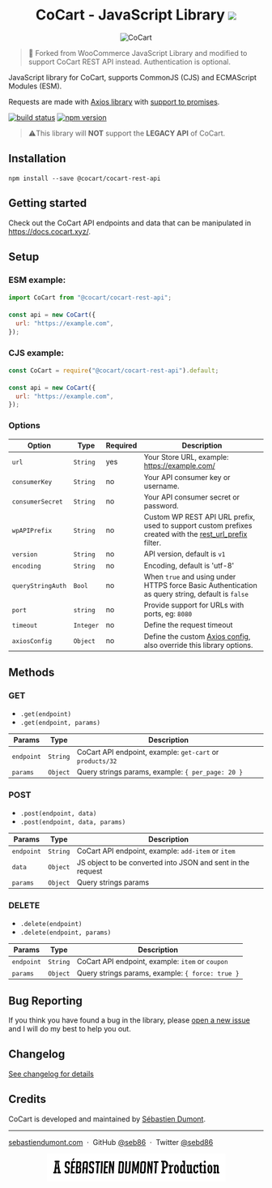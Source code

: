 <h1 align="center">CoCart - JavaScript Library <a href="https://github.com/co-cart/cocart-js-lib/releases/latest/"><img src="https://img.shields.io/static/v1?goVersion=&message=v1.0.0&label=&color=9a6fc4&style=flat-square"></a></h1>

<p align="center"><img src="https://raw.githubusercontent.com/co-cart/co-cart/master/.github/Logo-1024x534.png.webp" alt="CoCart" /></p>

> 🍴 Forked from WooCommerce JavaScript Library and modified to support CoCart REST API instead. Authentication is optional.

JavaScript library for CoCart, supports CommonJS (CJS) and ECMAScript Modules (ESM).

Requests are made with [Axios library](https://github.com/axios/axios) with [support to promises](https://github.com/axios/axios#promises).

[![build status](https://travis-ci.org/co-cart/cocart-js-lib.svg?branch=master)](https://travis-ci.org/github/co-cart/cocart-js-lib)
[![npm version](https://img.shields.io/npm/v/@cocart/cocart-rest-api.svg)](https://www.npmjs.com/package/@cocart/cocart-rest-api)

> ⚠️This library will **NOT** support the **LEGACY API** of CoCart.

## Installation

```
npm install --save @cocart/cocart-rest-api
```

## Getting started

Check out the CoCart API endpoints and data that can be manipulated in <https://docs.cocart.xyz/>.

## Setup

### ESM example:

```js
import CoCart from "@cocart/cocart-rest-api";

const api = new CoCart({
  url: "https://example.com",
});
```

### CJS example:

```js
const CoCart = require("@cocart/cocart-rest-api").default;

const api = new CoCart({
  url: "https://example.com",
});
```

### Options

| Option            | Type      | Required | Description                                                                                                                                                                         |
|-------------------|-----------|----------|-------------------------------------------------------------------------------------------------------------------------------------------------------------------------------------|
| `url`             | `String`  | yes      | Your Store URL, example: https://example.com/                                                                                                                                       |
| `consumerKey`     | `String`  | no       | Your API consumer key or username.                                                                                                                                                  |
| `consumerSecret`  | `String`  | no       | Your API consumer secret or password.                                                                                                                                               |
| `wpAPIPrefix`     | `String`  | no       | Custom WP REST API URL prefix, used to support custom prefixes created with the [rest_url_prefix](https://developer.wordpress.org/reference/functions/rest_get_url_prefix/) filter. |
| `version`         | `String`  | no       | API version, default is `v1`                                                                                                                                                        |
| `encoding`        | `String`  | no       | Encoding, default is 'utf-8'                                                                                                                                                        |
| `queryStringAuth` | `Bool`    | no       | When `true` and using under HTTPS force Basic Authentication as query string, default is `false`                                                                                    |
| `port`            | `string`  | no       | Provide support for URLs with ports, eg: `8080`                                                                                                                                     |
| `timeout`         | `Integer` | no       | Define the request timeout                                                                                                                                                          |
| `axiosConfig`     | `Object`  | no       | Define the custom [Axios config](https://github.com/axios/axios#request-config), also override this library options.                                                                |

## Methods

### GET

- `.get(endpoint)`
- `.get(endpoint, params)`

| Params     | Type     | Description                                               |
|------------|----------|-----------------------------------------------------------|
| `endpoint` | `String` | CoCart API endpoint, example: `get-cart` or `products/32` |
| `params`   | `Object` | Query strings params, example: `{ per_page: 20 }`         |

### POST

- `.post(endpoint, data)`
- `.post(endpoint, data, params)`

| Params     | Type     | Description                                                 |
|------------|----------|-------------------------------------------------------------|
| `endpoint` | `String` | CoCart API endpoint, example: `add-item` or `item`          |
| `data`     | `Object` | JS object to be converted into JSON and sent in the request |
| `params`   | `Object` | Query strings params                                        |

### DELETE

- `.delete(endpoint)`
- `.delete(endpoint, params)`

| Params     | Type     | Description                                      |
|------------|----------|--------------------------------------------------|
| `endpoint` | `String` | CoCart API endpoint, example: `item` or `coupon` |
| `params`   | `Object` | Query strings params, example: `{ force: true }` |

## Bug Reporting

If you think you have found a bug in the library, please [open a new issue](https://github.com/co-cart/cocart-js-lib/issues/new/choose) and I will do my best to help you out.

## Changelog

[See changelog for details](https://github.com/co-cart/cocart-js-lib/blob/master/CHANGELOG.md)

## Credits

CoCart is developed and maintained by [Sébastien Dumont](https://github.com/seb86).

---

[sebastiendumont.com](https://sebastiendumont.com) &nbsp;&middot;&nbsp;
GitHub [@seb86](https://github.com/seb86) &nbsp;&middot;&nbsp;
Twitter [@sebd86](https://twitter.com/sebd86)

<p align="center">
    <img src="https://raw.githubusercontent.com/seb86/my-open-source-readme-template/master/a-sebastien-dumont-production.png" width="353">
</p>
